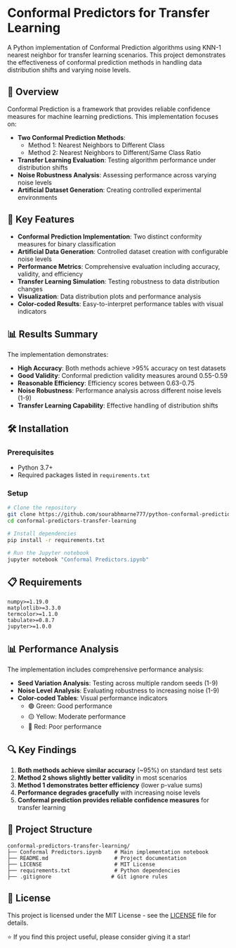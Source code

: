 # Conformal Predictors for Transfer Learning

A Python implementation of Conformal Prediction algorithms using KNN-1 nearest neighbor for transfer learning scenarios. This project demonstrates the effectiveness of conformal prediction methods in handling data distribution shifts and varying noise levels.

## 🎯 Overview

Conformal Prediction is a framework that provides reliable confidence measures for machine learning predictions. This implementation focuses on:

- **Two Conformal Prediction Methods**: 
  - Method 1: Nearest Neighbors to Different Class
  - Method 2: Nearest Neighbors to Different/Same Class Ratio
- **Transfer Learning Evaluation**: Testing algorithm performance under distribution shifts
- **Noise Robustness Analysis**: Assessing performance across varying noise levels
- **Artificial Dataset Generation**: Creating controlled experimental environments

## 🚀 Key Features

- **Conformal Prediction Implementation**: Two distinct conformity measures for binary classification
- **Artificial Data Generation**: Controlled dataset creation with configurable noise levels
- **Performance Metrics**: Comprehensive evaluation including accuracy, validity, and efficiency
- **Transfer Learning Simulation**: Testing robustness to data distribution changes
- **Visualization**: Data distribution plots and performance analysis
- **Color-coded Results**: Easy-to-interpret performance tables with visual indicators

## 📊 Results Summary

The implementation demonstrates:
- **High Accuracy**: Both methods achieve >95% accuracy on test datasets
- **Good Validity**: Conformal prediction validity measures around 0.55-0.59
- **Reasonable Efficiency**: Efficiency scores between 0.63-0.75
- **Noise Robustness**: Performance analysis across different noise levels (1-9)
- **Transfer Learning Capability**: Effective handling of distribution shifts

## 🛠️ Installation

### Prerequisites
- Python 3.7+
- Required packages listed in `requirements.txt`

### Setup
```bash
# Clone the repository
git clone https://github.com/sourabhmarne777/python-conformal-prediction-for-transfer-learning
cd conformal-predictors-transfer-learning

# Install dependencies
pip install -r requirements.txt

# Run the Jupyter notebook
jupyter notebook "Conformal Predictors.ipynb"
```

## 📋 Requirements

```
numpy>=1.19.0
matplotlib>=3.3.0
termcolor>=1.1.0
tabulate>=0.8.7
jupyter>=1.0.0
```

## 📊 Performance Analysis

The implementation includes comprehensive performance analysis:

- **Seed Variation Analysis**: Testing across multiple random seeds (1-9)
- **Noise Level Analysis**: Evaluating robustness to increasing noise (1-9)
- **Color-coded Tables**: Visual performance indicators
  - 🟢 Green: Good performance
  - 🟡 Yellow: Moderate performance  
  - 🔴 Red: Poor performance

## 🔍 Key Findings

1. **Both methods achieve similar accuracy** (~95%) on standard test sets
2. **Method 2 shows slightly better validity** in most scenarios
3. **Method 1 demonstrates better efficiency** (lower p-value sums)
4. **Performance degrades gracefully** with increasing noise levels
5. **Conformal prediction provides reliable confidence measures** for transfer learning

## 📁 Project Structure

```
conformal-predictors-transfer-learning/
├── Conformal Predictors.ipynb    # Main implementation notebook
├── README.md                     # Project documentation
├── LICENSE                       # MIT License
├── requirements.txt              # Python dependencies
├── .gitignore                   # Git ignore rules
```



## 📝 License

This project is licensed under the MIT License - see the [LICENSE](LICENSE) file for details.


⭐ If you find this project useful, please consider giving it a star!